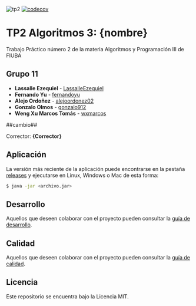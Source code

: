 ![tp2](https://github.com/EzequielLassalle/Tp2---Algo3/actions/workflows/build.yml/badge.svg) [![codecov](https://codecov.io/gh/EzequielLassalle/Tp2---Algo3/branch/master/graph/badge.svg)](https://codecov.io/gh/EzequielLassalle/Tp2---Algo3)

# TP2 Algoritmos 3: {nombre} 

Trabajo Práctico número 2 de la materia Algoritmos y Programación III de FIUBA

## Grupo 11

* **Lassalle Ezequiel** - [LassalleEzequiel](https://github.com/EzequielLassalle)
* **Fernando Yu** - [fernandoyu](https://github.com/FernandoYu)
* **Alejo Ordoñez** - [alejoordonez02](https://github.com/alejoordonez02)
* **Gonzalo Olmos** - [gonzalo912](https://github.com/gonzalo912)
* **Weng Xu Marcos Tomás** - [wxmarcos](https://github.com/wxmarcos)

##cambio##

Corrector: **{Corrector}**

## Aplicación

La versión más reciente de la aplicación puede encontrarse en la pestaña [releases](https://github.com/EzequielLassalle/Tp2---Algo3/releases/latest) y ejecutarse en Linux, Windows o Mac de esta forma:

```bash
$ java -jar <archivo.jar>
```

## Desarrollo

Aquellos que deseen colaborar con el proyecto pueden consultar la [guía de desarrollo](./docs/Desarrollo.md).

## Calidad

Aquellos que deseen colaborar con el proyecto pueden consultar la [guía de calidad](./docs/Calidad.md).

## Licencia

Este repositorio se encuentra bajo la Licencia MIT.
